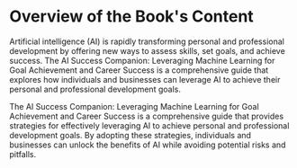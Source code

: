 Overview of the Book's Content
============================================

Artificial intelligence (AI) is rapidly transforming personal and professional development by offering new ways to assess skills, set goals, and achieve success. The AI Success Companion: Leveraging Machine Learning for Goal Achievement and Career Success is a comprehensive guide that explores how individuals and businesses can leverage AI to achieve their personal and professional development goals.

The AI Success Companion: Leveraging Machine Learning for Goal Achievement and Career Success is a comprehensive guide that provides strategies for effectively leveraging AI to achieve personal and professional development goals. By adopting these strategies, individuals and businesses can unlock the benefits of AI while avoiding potential risks and pitfalls.
